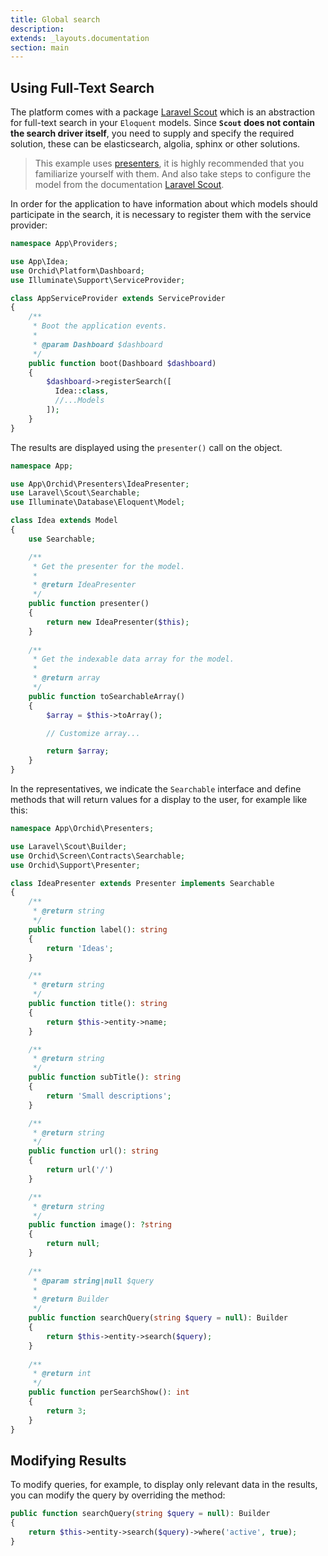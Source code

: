 ```yaml
---
title: Global search
description: 
extends: _layouts.documentation
section: main
---
```


## Using Full-Text Search

The platform comes with a package [Laravel Scout](https://github.com/laravel/scout) which is an abstraction for full-text search in your `Eloquent` models. 
Since **`Scout` does not contain the search driver itself**, you need to supply and specify the required solution, these can be elasticsearch, algolia, sphinx or other solutions.

> This example uses [presenters](/en/docs/presenters), it is highly recommended that you familiarize yourself with them. And also take steps to configure the model from the documentation [Laravel Scout](https://github.com/laravel/scout).

In order for the application to have information about which models should participate in the search, it is necessary to register them with the service provider:


```php
namespace App\Providers;

use App\Idea;
use Orchid\Platform\Dashboard;
use Illuminate\Support\ServiceProvider;

class AppServiceProvider extends ServiceProvider
{
    /**
     * Boot the application events.
     *
     * @param Dashboard $dashboard
     */
    public function boot(Dashboard $dashboard)
    {
        $dashboard->registerSearch([
          Idea::class,
          //...Models
        ]);
    }
}
```

The results are displayed using the `presenter()` call on the object.

```php
namespace App;

use App\Orchid\Presenters\IdeaPresenter;
use Laravel\Scout\Searchable;
use Illuminate\Database\Eloquent\Model;

class Idea extends Model
{
    use Searchable;

    /**
     * Get the presenter for the model.
     *
     * @return IdeaPresenter
     */
    public function presenter()
    {
        return new IdeaPresenter($this);
    }
    
    /**
     * Get the indexable data array for the model.
     *
     * @return array
     */
    public function toSearchableArray()
    {
        $array = $this->toArray();

        // Customize array...

        return $array;
    }
}
```

In the representatives, we indicate the `Searchable` interface and define methods that will return values for a display to the user, for example like this:


```php
namespace App\Orchid\Presenters;

use Laravel\Scout\Builder;
use Orchid\Screen\Contracts\Searchable;
use Orchid\Support\Presenter;

class IdeaPresenter extends Presenter implements Searchable
{
    /**
     * @return string
     */
    public function label(): string
    {
        return 'Ideas';
    }

    /**
     * @return string
     */
    public function title(): string
    {
        return $this->entity->name;
    }

    /**
     * @return string
     */
    public function subTitle(): string
    {
        return 'Small descriptions';
    }

    /**
     * @return string
     */
    public function url(): string
    {
        return url('/')
    }

    /**
     * @return string
     */
    public function image(): ?string
    {
        return null;
    }
    
    /**
     * @param string|null $query
     *
     * @return Builder
     */
    public function searchQuery(string $query = null): Builder
    {
        return $this->entity->search($query);
    }
    
    /**
     * @return int
     */
    public function perSearchShow(): int
    {
        return 3;
    }
}
```


## Modifying Results

To modify queries, for example, to display only relevant data in the results, you can modify the query by overriding the method:


```php
public function searchQuery(string $query = null): Builder
{
    return $this->entity->search($query)->where('active', true);
}
```

